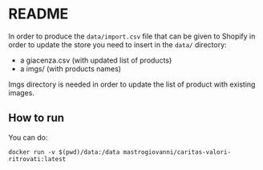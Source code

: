 # README

In order to produce the `data/import.csv` file that can be given to Shopify in 
order to update the store you need to insert in the `data/` directory:
* a giacenza.csv (with updated list of products)
* a imgs/ (with products names)

Imgs directory is needed in order to update the list of product with existing images.

## How to run

You can do:

```
docker run -v $(pwd)/data:/data mastrogiovanni/caritas-valori-ritrovati:latest
```